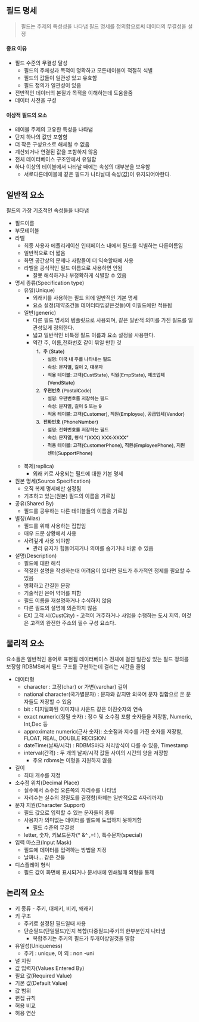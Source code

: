 ## 필드 명세
> 필드는 주제의 특성성을 나타냄
> 필드 명세를 정의함으로써 데이터의 무결성을 설정

#### 중요 이유
- 필드 수준의 무결성 달성
	- 필드의 주체성과 목적이 명확하고 모든테이블이 적절히 식별
	- 필드의 값들이 일관성 있고 유효함
	- 필드 정의가 일관성이 있음
- 전반적인 데이터의 본질과 목적을 이해하는데 도움을줌
- 데이터 사전을 구성

#### 이상적 필드의 요소
- 테이블 주제의 고유한 특성을 나타냄
- 단지 하나의 값만 포함함
- 더 작은 구성요소로 해체될 수 없음
- 계산되거나 연결된 값을 포함하지 않음
- 전체 데이터베이스 구조안에서 유일함
- 하나 이상의 테이블에서 나타날 때에는 속성의 대부분을 보유함
	- 서로다른테이블에 같은 필드가 나타날때 속성(값)이 유지되어야한다.

## 일반적 요소
필드의 가장 기초적인 속성들을 나타냄
- 필드이름
- 부모테이블
- 라벨
	- 최종 사용자 에플리케이션 인터페이스 내에서 필드를 식별하는 다른이름임
	- 일반적으로 더 짧음
	- 화면 공간상의 문제나 사람들이 더 익숙할때에 사용
	- 라벨을 공식적인 필드 이름으로 사용하면 안됨
		- 잘못 해석하거나 부정확하게 식별할 수 있음
- 명세 종류(Specification type)
	- 유일(Unique)
		- 외래키를 사용하는 필드 외에 일반적인 기본 명세
		- 요소 설정(제약조건들 데이터타입같은것들)이 이필드에만 적용됨
	- 일반(generic)
		- 다른 필드 명세의 템플릿으로 사용되며, 같은 일반적 의미를 가진 필드를 일관성있게 정의한다.
		- 넓고 일반적인 비특정 필드 이름과 요소 설정을 사용한다.
		- 약간 주, 이름,전화번호 같이 묶일 만한 것![](assets/DB2%20기말-20240616174817943.png)
	- 복제(replica)
		- 외래 키로 사용되는 필드에 대한 기본 명세
- 원본 명세(Source Specification)
	- 오직 복제 명세에만 설정됨
	- 기초하고 있는(원본) 필드의 이름을 가르킴
- 공유(Shared By)
	- 필드를 공유하는 다른 테이블들의 이름을 가르킴
- 별칭(Alias)
	- 필드를 위해 사용하는 집합임
	- 매우 드문 상황에서 사용
	- 사려깊게 사용 되야함
		- 관리 유지가 힘들어지거나 의미를 숨기거나 바꿀 수 있음
- 설명(Description)
	- 필드에 대한 해석
	- 적절한 설명을 작성하는대 어려움이 있다면 필드가 추가적인 정제를 필요할 수 있음
	- 명확하고 간결한 문장
	- 기술적인 은어 약어를 피함
	- 필드 이름을 재설명하거나 수식하지 않음
	- 다른 필드의 설명에 의존하지 않음
	- EX) 고객 시(CustCity) - 고객이 거주하거나 사업을 수행하는 도시 지역. 이것은 고객의 완전한 주소의 필수 구성 요소다.
## 물리적 요소
요소들은 일반적인 용어로 표현됨
데이터베이스 전체에 걸친 일관성 있는 필드 정의를 보장함
RDBMS에서 필드 구조를 구현하는데 걸리는 시간을 줄임
- 데이터형
	- character : 고정(char) or 가변(varchar) 길이
	- national character(국가별문자) : 문자와 같지만 외국어 문자 집합으로 온 문자들도 저장할 수 있음
	- bit : 디지털화된 이미지나 사운드 같은 이진숫자의 연속
	- exact numeric(정밀 숫자) : 정수 및 소수점 포함 숫자들을 저장함, Numeric, Int,Dec 등
	- approximate numeric(근사 숫자): 소숫점과 지수를 가진 숫자를 저장함, FLOAT, REAL, DOUBLE RECISION
	- dateTime(날짜/시각) : RDBMS마다 처리방식이 다를 수 있음, Timestamp
	- interval(간격) : 두 개의 날짜/시각 값들 사이의 시간의 양을 저장함
		- 주요 rdbms는 이형을 지원하지 않음
- 길이
	- 최대 개수를 지정
- 소수점 위치(Decimal Place)
	- 실수에서 소수점 오른쪽의 자리수를 나타냄
	- 자리수는 실수의 정밀도를 결정함(화폐는 일반적으로 4자리까지)
- 문자 지원(Character Support)
	- 필드 값으로 입력할 수 있는 문자들의 종류
	- 사용자가 의미없는 데이터를 필드에 도입하지 못하게함
		- 필드 수준의 무결성
	- letter, 숫자, 키보드문자(* &^ ,=!   ), 특수문자(special)
- 입력 마스크(Input Mask)
	- 필드에 데이터를 입력하는 방법을 지정
	- 날짜나... 같은 것들
- 디스플레이 형식
	- 필드 값이 화면에 표시되거나 문서내에 인쇄될때 외형을 통제
## 논리적 요소
- 키 종류
		- 주키, 대체키, 비키, 왜래키	
- 키 구조
	- 주키로 설정된 필드일때 사용
	- 단순필드(단일필드)인지 복합(다중필드)주키의 한부분인지 나타냄
		- 복합주키는 주키의 필드가 두개이상일것을 말함
- 유일성(Uniqueness)
	- 주키 : unique, 이 외 : non -uni
- 널 지원
- 값 입력자(Values Entered By)
- 필요 값(Required Value)
- 기본 값(Default Value)
- 값 범위
- 편집 규칙
- 허용 비교
- 허용 연산